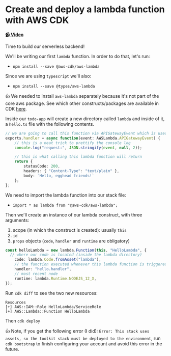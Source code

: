 # Create and deploy a lambda function with AWS CDK

**[📹 Video](https://egghead.io/lessons/aws-create-and-deploy-a-lambda-function-with-aws-cdk)**

Time to build our serverless backend!

<TimeStamp start="0:09" end="0:22">


We'll be writing our first `lambda` function. In order to do that, let's run:

* `npm install --save @aws-cdk/aws-lambda`

Since we are using `typescript` we'll also:

* `npm install --save @types/aws-lambda`
    
 </TimeStamp>
 
 <TimeStamp start="0:23" end="0:37">


👍 We needed to install `aws-lambda` separately because it's not part of the core aws package. See which other constructs/packages are available in CDK [here](https://docs.aws.amazon.com/cdk/api/latest/docs/aws-lambda-readme.html).
 </TimeStamp>

 <TimeStamp start="0:58" end="1:22">

Inside our `todo-app` will create a new directory called `lambda` and inside of it, a `hello.ts` file with the following contents.

```ts
// we are going to call this function via APIGatewayEvent which is used for http requests
exports.handler = async function(event: AWSLambda.APIGatewayEvent) {
    // this is a neat trick to prettify the console log
    console.log("request:", JSON.stringify(event, null, 2));

    // this is what calling this lambda function will return
    return {
        statusCode: 200,
        headers: { "Content-Type": "text/plain" },
        body: `Hello, egghead friends!`
    };
};
```
 </TimeStamp>
    

 <TimeStamp start="1:47" end="2:27">

We need to import the lambda function into our stack file:
* `import * as lambda from "@aws-cdk/aws-lambda";`

Then we'll create an instance of our lambda construct, with three arguments:

1. scope (in which the construct is created): usually `this`
2. `id`
3. `props` objects (`code`, `handler` and `runtime` are obligatory)

```ts
const helloLambda = new lambda.Function(this, "HelloLambda", {
  // where our code is located (inside the lambda directory)
    code: lambda.Code.fromAsset("lambda"),
    // the function executed whenever this lambda function is triggered (the handler function inside hello.ts file)
    handler: "hello.handler",
    // most recent node
    runtime: lambda.Runtime.NODEJS_12_X,
});
```
</TimeStamp>

 <TimeStamp start="3:25" end="3:47">

Run `cdk diff` to see the two new resources:

```
Resources
[+] AWS::IAM::Role HelloLambda/ServiceRole
[+] AWS::Lambda::Function HelloLambda
```

Then `cdk deploy`
 </TimeStamp>
   

👍 Note, if you get the following error (I did): `Error: This stack uses assets, so the toolkit stack must be deployed to the environment`, run `cdk bootstrap` to finish configuring your account and avoid this error in the future.

